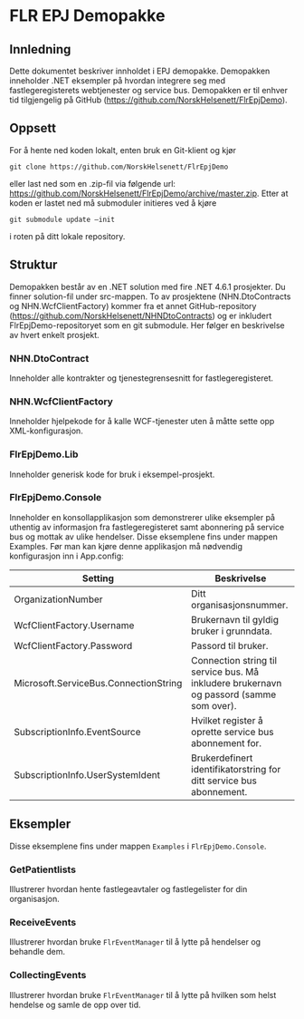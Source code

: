 # FLR EPJ Demopakke

## Innledning
Dette dokumentet beskriver innholdet i EPJ demopakke. Demopakken inneholder .NET eksempler på hvordan integrere seg med fastlegeregisterets webtjenester og service bus. Demopakken er til enhver tid tilgjengelig på GitHub (https://github.com/NorskHelsenett/FlrEpjDemo). 

## Oppsett
For å hente ned koden lokalt, enten bruk en Git-klient og kjør 
```
git clone https://github.com/NorskHelsenett/FlrEpjDemo
```
eller last ned som en .zip-fil via følgende url: https://github.com/NorskHelsenett/FlrEpjDemo/archive/master.zip. 
Etter at koden er lastet ned må submoduler initieres ved å kjøre 
```
git submodule update –init
```
i roten på ditt lokale repository.

## Struktur
Demopakken består av en .NET solution med fire .NET 4.6.1 prosjekter. Du finner solution-fil under src-mappen. To av prosjektene (NHN.DtoContracts og NHN.WcfClientFactory) kommer fra et annet GitHub-repository (https://github.com/NorskHelsenett/NHNDtoContracts) og er inkludert FlrEpjDemo-repositoryet som en git submodule. Her følger en beskrivelse av hvert enkelt prosjekt.

### NHN.DtoContract
Inneholder alle kontrakter og tjenestegrensesnitt for fastlegeregisteret.

### NHN.WcfClientFactory
Inneholder hjelpekode for å kalle WCF-tjenester uten å måtte sette opp XML-konfigurasjon.

### FlrEpjDemo.Lib
Inneholder generisk kode for bruk i eksempel-prosjekt.

### FlrEpjDemo.Console
Inneholder en konsollapplikasjon som demonstrerer ulike eksempler på uthentig av informasjon fra fastlegeregisteret samt abonnering på service bus og mottak av ulike hendelser. Disse eksemplene fins under mappen Examples. Før man kan kjøre denne applikasjon må nødvendig konfigurasjon inn i App.config:

Setting                               | Beskrivelse
--------------------------------------|------------
OrganizationNumber	                  | Ditt organisasjonsnummer.
WcfClientFactory.Username	            | Brukernavn til gyldig bruker i grunndata.
WcfClientFactory.Password	            | Passord til bruker.
Microsoft.ServiceBus.ConnectionString | Connection string til service bus. Må inkludere brukernavn og passord (samme som over).
SubscriptionInfo.EventSource	        | Hvilket register å oprette service bus abonnement for.
SubscriptionInfo.UserSystemIdent	    | Brukerdefinert identifikatorstring for ditt service bus abonnement.


## Eksempler
Disse eksemplene fins under mappen `Examples` i `FlrEpjDemo.Console`.

### GetPatientlists
Illustrerer hvordan hente fastlegeavtaler og fastlegelister for din organisasjon.

### ReceiveEvents
Illustrerer hvordan bruke `FlrEventManager` til å lytte på hendelser og behandle dem.

### CollectingEvents
Illustrerer hvordan bruke `FlrEventManager` til å lytte på hvilken som helst hendelse og samle de opp over tid.
